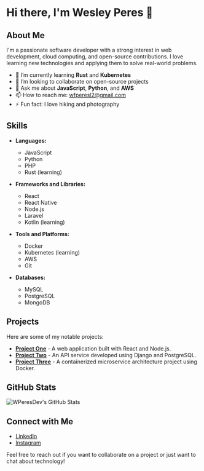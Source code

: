 # Hi there, I'm Wesley Peres 👋

## About Me
I'm a passionate software developer with a strong interest in web development, cloud computing, and open-source contributions. I love learning new technologies and applying them to solve real-world problems.

- 🌱 I’m currently learning **Rust** and **Kubernetes**
- 👯 I’m looking to collaborate on open-source projects
- 💬 Ask me about **JavaScript**, **Python**, and **AWS**
- 📫 How to reach me: [wfperesl2@gmail.com](mailto:wfperesl2@gmail.com)
- ⚡ Fun fact: I love hiking and photography

## Skills
- **Languages:**
  - JavaScript
  - Python
  - PHP
  - Rust (learning)
  
- **Frameworks and Libraries:**
  - React
  - React Native
  - Node.js
  - Laravel
  - Kotlin (learning)
  
- **Tools and Platforms:**
  - Docker
  - Kubernetes (learning)
  - AWS
  - Git
  
- **Databases:**
  - MySQL
  - PostgreSQL
  - MongoDB

## Projects
Here are some of my notable projects:

- [**Project One**](https://github.com/wperesdev/project-one) - A web application built with React and Node.js.
- [**Project Two**](https://github.com/wperesdev/project-two) - An API service developed using Django and PostgreSQL.
- [**Project Three**](https://github.com/wperesdev/project-three) - A containerized microservice architecture project using Docker.

## GitHub Stats
![WPeresDev's GitHub Stats](https://github-readme-stats.vercel.app/api?username=wperesdev&show_icons=true&theme=radical)

## Connect with Me
- [LinkedIn](https://br.linkedin.com/in/wesleyperes)
- [Instagram](https://instagram.com/wesley.fperes)

Feel free to reach out if you want to collaborate on a project or just want to chat about technology!
